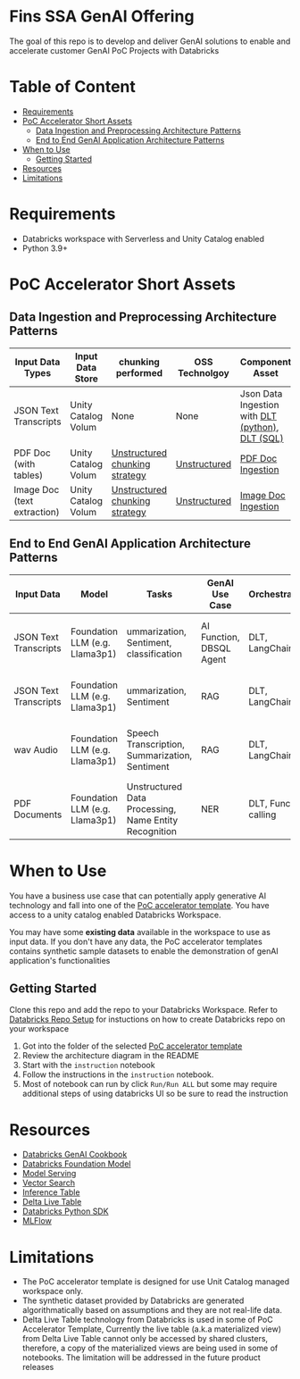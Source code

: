 # Fins SSA GenAI Offering <!-- omit in toc -->

The goal of this repo is to develop and deliver GenAI solutions to enable and accelerate customer GenAI PoC Projects with Databricks

# Table of Content <!-- omit in toc -->
- [Requirements](#requirements)
- [PoC Accelerator Short Assets](#poc-accelerator-short-assets)
  - [Data Ingestion and Preprocessing Architecture Patterns](#data-ingestion-and-preprocessing-architecture-patterns)
  - [End to End GenAI Application Architecture Patterns](#end-to-end-genai-application-architecture-patterns)
- [When to Use](#when-to-use)
  - [Getting Started](#getting-started)
- [Resources](#resources)
- [Limitations](#limitations)

# Requirements

* Databricks workspace with Serverless and Unity Catalog enabled
* Python 3.9+

# PoC Accelerator Short Assets

## Data Ingestion and Preprocessing Architecture Patterns

| Input Data Types | Input Data Store  | chunking performed | OSS Technolgoy | Component Asset  |
|------------------|-------------------|--------------------|----------------|---------------|
| JSON Text Transcripts | Unity Catalog Volum |  None | None | Json Data Ingestion with [DLT (python)](./Data_Ingestion/DLT-Transcript-Policy-Ingestion-Python.py), [DLT (SQL)](./Data_Ingestion/DLT-Transcript-Policy-Ingestion-SQL.sql)||
| PDF Doc (with tables) | Unity Catalog Volum | [Unstructured chunking strategy](https://docs.unstructured.io/open-source/core-functionality/chunking) | [Unstructured](https://docs.unstructured.io/open-source/introduction/overview) | [PDF Doc Ingestion](./Data_Ingestion/PDF-Text-Table-Ingestion.py)  |
| Image Doc (text extraction) |  Unity Catalog Volum | [Unstructured chunking strategy](https://docs.unstructured.io/open-source/core-functionality/chunking) | [Unstructured](https://docs.unstructured.io/open-source/introduction/overview) | [Image Doc Ingestion](./Data_Ingestion/Image-Text-Ingestion.py) |


## End to End GenAI Application Architecture Patterns 


| Input Data            | Model                          | Tasks                                                            | GenAI Use Case           | Orchestration         | Customer Persona | PoC Template                                                                                                  |
|-----------------------|--------------------------------|------------------------------------------------------------------|--------------------------|-----------------------|----------------------|---------------------------------------------------------------------------------------------------------------|
| JSON Text Transcripts | Foundation LLM (e.g. Llama3p1) | ummarization, Sentiment, classification                          | AI Function, DBSQL Agent | DLT, LangChain        | Data Analyist, Data Scientist | [Call Center Transcript Analytics with AI](./call_center_genAI_apps/transcripts_analytics_with_AI/)           |
| JSON Text Transcripts | Foundation LLM (e.g. Llama3p1) | ummarization, Sentiment                                          | RAG                      | DLT, LangChain        | Data Scientist, MLE, Data Engineer | [Call Center Transcript RAG Apps](./call_center_genAI_apps/transcripts_summarization_rag_chatbot/)            |
| wav Audio             | Foundation LLM (e.g. Llama3p1) | Speech Transcription, Summarization, Sentiment                   | RAG                      | DLT, LangChain        | Data Scientist, MLE, Data Engineer | [Call Center Audio to Text RAG Apps](./call_center_genAI_apps/audio_transcription_summariztaion_rag_chatbot/) |
| PDF Documents         | Foundation LLM (e.g. Llama3p1) | Unstructured Data Processing, Name Entity Recognition | NER | DLT, Function calling | Data Scientist, MLE, Data Engineer | [PDF_Doc Ingestion](./Data_Ingestion/)                                                 |

 

# When to Use

You have a business use case that can potentially apply generative AI technology and fall into one of the [PoC accelerator template](#poc-accelerator-templates). You have access to a unity catalog enabled Databricks Workspace.

You may have some **existing data** available in the workspace to use as input data. If you don't have any data, the PoC accelerator templates contains synthetic sample datasets to enable the demonstration of genAI application's functionalities

## Getting Started

Clone this repo and add the repo to your Databricks Workspace. Refer to [Databricks Repo Setup](https://docs.databricks.com/en/repos/repos-setup.html) for instuctions on how to create Databricks repo on your workspace

1. Got into the folder of the selected [PoC accelerator template](#poc-accelerator-templates)
2. Review the architecture diagram in the README
3. Start with the `instruction` notebook
4. Follow the instructions in the `instruction` notebook.
5. Most of notebook can run by click `Run/Run ALL` but some may require additional steps of using databricks UI so be sure to read the instruction


# Resources

* [Databricks GenAI Cookbook](https://ai-cookbook.io/)
* [Databricks Foundation Model](https://learn.microsoft.com/en-us/azure/databricks/machine-learning/model-serving/foundation-models)
* [Model Serving](https://learn.microsoft.com/en-us/azure/databricks/machine-learning/model-serving/)
* [Vector Search](https://learn.microsoft.com/en-us/azure/databricks/generative-ai/vector-search)
* [Inference Table](https://learn.microsoft.com/en-us/azure/databricks/machine-learning/model-serving/inference-tables)
* [Delta Live Table](https://learn.microsoft.com/en-us/azure/databricks/delta-live-tables/)
* [Databricks Python SDK](https://databricks-sdk-py.readthedocs.io/en/latest/#)
* [MLFlow](https://learn.microsoft.com/en-us/azure/databricks/mlflow/)

# Limitations

* The PoC accelerator template is designed for use Unit Catalog managed workspace only.
* The synthetic dataset provided by Databricks are generated algorithmatically based on assumptions and they are not real-life data.
* Delta Live Table technology from Databricks is used in some of PoC Accelerator Template, Currently the live table (a.k.a materialized view) from Delta Live Table cannot only be accessed by shared clusters, therefore, a copy of the materialized views are being used in some of notebooks. The limitation will be addressed in the future product releases